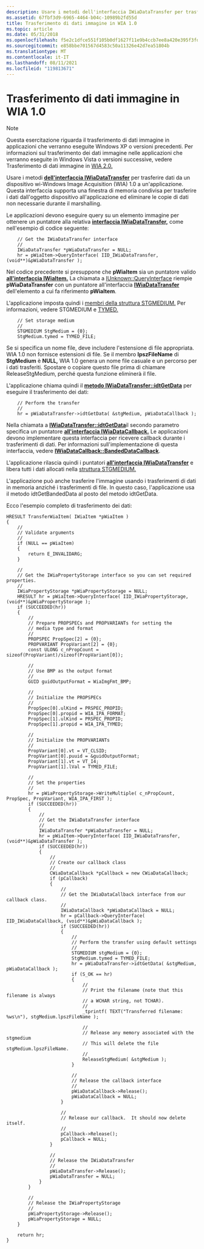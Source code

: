 ```yaml
---
description: Usare i metodi dell'interfaccia IWiaDataTransfer per trasferire dati da un dispositivo wi-Windows Image Acquisition (WIA) 1.0 a un'applicazione.
ms.assetid: 67fbf3d9-6965-4464-b04c-10989b2fd55d
title: Trasferimento di dati immagine in WIA 1.0
ms.topic: article
ms.date: 05/31/2018
ms.openlocfilehash: f5e2c1dfce551f105b0df1627f11e9b4ccb7ee8a420e395f3fd0cc1ba932f136
ms.sourcegitcommit: e858bbe701567d4583c50a11326e42d7ea51804b
ms.translationtype: MT
ms.contentlocale: it-IT
ms.lasthandoff: 08/11/2021
ms.locfileid: "119813671"
---
```

# <a name="transferring-image-data-in-wia-10"></a>Trasferimento di dati immagine in WIA 1.0

> [!Note]  
> Questa esercitazione riguarda il trasferimento di dati immagine in applicazioni che verranno eseguite Windows XP o versioni precedenti. Per informazioni sul trasferimento dei dati immagine nelle applicazioni che verranno eseguite in Windows Vista o versioni successive, vedere Trasferimento di dati immagine in [WIA 2.0.](-wia-transferring-image-data-in-wia2.md)

 

Usare i metodi [**dell'interfaccia IWiaDataTransfer**](/windows/desktop/api/wia_xp/nn-wia_xp-iwiadatatransfer) per trasferire dati da un dispositivo wi-Windows Image Acquisition (WIA) 1.0 a un'applicazione. Questa interfaccia supporta una finestra di memoria condivisa per trasferire i dati dall'oggetto dispositivo all'applicazione ed eliminare le copie di dati non necessarie durante il marshalling.

Le applicazioni devono eseguire query su un elemento immagine per ottenere un puntatore alla relativa [**interfaccia IWiaDataTransfer,**](/windows/desktop/api/wia_xp/nn-wia_xp-iwiadatatransfer) come nell'esempio di codice seguente:


```
    // Get the IWiaDataTransfer interface
    //
    IWiaDataTransfer *pWiaDataTransfer = NULL;
    hr = pWiaItem->QueryInterface( IID_IWiaDataTransfer, (void**)&pWiaDataTransfer );
```



Nel codice precedente si presuppone che **pWiaItem** sia un puntatore valido [**all'interfaccia IWiaItem.**](/windows/desktop/api/wia_xp/nn-wia_xp-iwiaitem) La chiamata a [IUnknown::QueryInterface](/windows/win32/api/unknwn/nf-unknwn-iunknown-queryinterface(q)) riempie **pWiaDataTransfer** con un puntatore all'interfaccia [**IWiaDataTransfer**](/windows/desktop/api/wia_xp/nn-wia_xp-iwiadatatransfer) dell'elemento a cui fa riferimento **pWiaItem**.

L'applicazione imposta quindi i [membri della struttura STGMEDIUM.](/windows/win32/api/objidl/ns-objidl-ustgmedium-r1) Per informazioni, vedere STGMEDIUM e [TYMED.](/windows/win32/api/objidl/ne-objidl-tymed)


```
    // Set storage medium
    //
    STGMEDIUM StgMedium = {0};
    StgMedium.tymed = TYMED_FILE;
```



Se si specifica un nome file, deve includere l'estensione di file appropriata. WIA 1.0 non fornisce estensioni di file. Se il membro **lpszFileName** di **StgMedium** è **NULL,** WIA 1.0 genera un nome file casuale e un percorso per i dati trasferiti. Spostare o copiare questo file prima di chiamare ReleaseStgMedium, perché questa funzione eliminerà il file.

L'applicazione chiama quindi il [**metodo IWiaDataTransfer::idtGetData**](/windows/desktop/api/wia_xp/nf-wia_xp-iwiadatatransfer-idtgetdata) per eseguire il trasferimento dei dati:


```
    // Perform the transfer
    //
    hr = pWiaDataTransfer->idtGetData( &stgMedium, pWiaDataCallback );
```



Nella chiamata a [**IWiaDataTransfer::idtGetData**](/windows/desktop/api/wia_xp/nf-wia_xp-iwiadatatransfer-idtgetdata)il secondo parametro specifica un puntatore [**all'interfaccia IWiaDataCallback.**](/windows/desktop/api/wia_xp/nn-wia_xp-iwiadatacallback) Le applicazioni devono implementare questa interfaccia per ricevere callback durante i trasferimenti di dati. Per informazioni sull'implementazione di questa interfaccia, vedere [**IWiaDataCallback::BandedDataCallback**](/windows/desktop/api/wia_xp/nf-wia_xp-iwiadatacallback-bandeddatacallback).

L'applicazione rilascia quindi i puntatori [**all'interfaccia IWiaDataTransfer**](/windows/desktop/api/wia_xp/nn-wia_xp-iwiadatatransfer) e libera tutti i dati allocati nella [struttura STGMEDIUM.](/windows/win32/api/objidl/ns-objidl-ustgmedium-r1)

L'applicazione può anche trasferire l'immagine usando i trasferimenti di dati in memoria anziché i trasferimenti di file. In questo caso, l'applicazione usa il metodo idtGetBandedData al posto del metodo idtGetData.

Ecco l'esempio completo di trasferimento dei dati:


```
HRESULT TransferWiaItem( IWiaItem *pWiaItem )
{
    //
    // Validate arguments
    //
    if (NULL == pWiaItem)
    {
        return E_INVALIDARG;
    }

    //
    // Get the IWiaPropertyStorage interface so you can set required properties.
    //
    IWiaPropertyStorage *pWiaPropertyStorage = NULL;
    HRESULT hr = pWiaItem->QueryInterface( IID_IWiaPropertyStorage, (void**)&pWiaPropertyStorage );
    if (SUCCEEDED(hr))
    {
        //
        // Prepare PROPSPECs and PROPVARIANTs for setting the
        // media type and format
        //
        PROPSPEC PropSpec[2] = {0};
        PROPVARIANT PropVariant[2] = {0};
        const ULONG c_nPropCount = sizeof(PropVariant)/sizeof(PropVariant[0]);

        //
        // Use BMP as the output format
        //
        GUID guidOutputFormat = WiaImgFmt_BMP;

        //
        // Initialize the PROPSPECs
        //
        PropSpec[0].ulKind = PRSPEC_PROPID;
        PropSpec[0].propid = WIA_IPA_FORMAT;
        PropSpec[1].ulKind = PRSPEC_PROPID;
        PropSpec[1].propid = WIA_IPA_TYMED;

        //
        // Initialize the PROPVARIANTs
        //
        PropVariant[0].vt = VT_CLSID;
        PropVariant[0].puuid = &guidOutputFormat;
        PropVariant[1].vt = VT_I4;
        PropVariant[1].lVal = TYMED_FILE;

        //
        // Set the properties
        //
        hr = pWiaPropertyStorage->WriteMultiple( c_nPropCount, PropSpec, PropVariant, WIA_IPA_FIRST );
        if (SUCCEEDED(hr))
        {
            //
            // Get the IWiaDataTransfer interface
            //
            IWiaDataTransfer *pWiaDataTransfer = NULL;
            hr = pWiaItem->QueryInterface( IID_IWiaDataTransfer, (void**)&pWiaDataTransfer );
            if (SUCCEEDED(hr))
            {
                //
                // Create our callback class
                //
                CWiaDataCallback *pCallback = new CWiaDataCallback;
                if (pCallback)
                {
                    //
                    // Get the IWiaDataCallback interface from our callback class.
                    //
                    IWiaDataCallback *pWiaDataCallback = NULL;
                    hr = pCallback->QueryInterface( IID_IWiaDataCallback, (void**)&pWiaDataCallback );
                    if (SUCCEEDED(hr))
                    {
                        //
                        // Perform the transfer using default settings
                        //
                        STGMEDIUM stgMedium = {0};
                        StgMedium.tymed = TYMED_FILE;
                        hr = pWiaDataTransfer->idtGetData( &stgMedium, pWiaDataCallback );
                        if (S_OK == hr)
                        {
                            //
                            // Print the filename (note that this filename is always
                            // a WCHAR string, not TCHAR).
                            //
                            _tprintf( TEXT("Transferred filename: %ws\n"), stgMedium.lpszFileName );

                            //
                            // Release any memory associated with the stgmedium
                            // This will delete the file stgMedium.lpszFileName.
                            //
                            ReleaseStgMedium( &stgMedium );
                        }

                        //
                        // Release the callback interface
                        //
                        pWiaDataCallback->Release();
                        pWiaDataCallback = NULL;
                    }

                    //
                    // Release our callback.  It should now delete itself.
                    //
                    pCallback->Release();
                    pCallback = NULL;
                }

                //
                // Release the IWiaDataTransfer
                //
                pWiaDataTransfer->Release();
                pWiaDataTransfer = NULL;
            }
        }

        //
        // Release the IWiaPropertyStorage
        //
        pWiaPropertyStorage->Release();
        pWiaPropertyStorage = NULL;
    }

    return hr;
}
```



 

 
